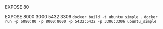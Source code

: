 EXPOSE 80

EXPOSE 8000 3000 5432 3306
`docker build -t ubuntu_simple .`
`docker run -p 6080:80 -p 8000:8000 -p 5432:5432 -p 3306:3306 ubuntu_simple`

